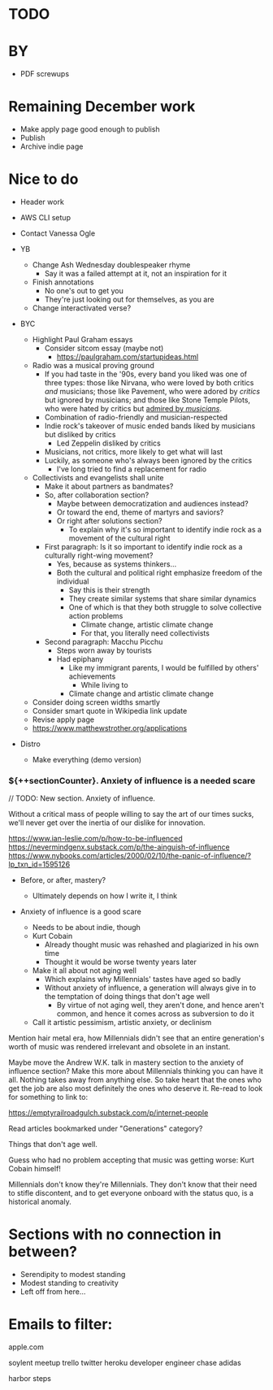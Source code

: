 # TODO

# BY
* PDF screwups

# Remaining December work
* Make apply page good enough to publish
* Publish
* Archive indie page

# Nice to do
* Header work
* AWS CLI setup
* Contact Vanessa Ogle

* YB
    * Change Ash Wednesday doublespeaker rhyme
        * Say it was a failed attempt at it, not an inspiration for it
    * Finish annotations
        * No one's out to get you
        * They're just looking out for themselves, as you are
    * Change interactivated verse?

* BYC
    * Highlight Paul Graham essays
        * Consider sitcom essay (maybe not)
            * https://paulgraham.com/startupideas.html
    * Radio was a musical proving ground
        * If you had taste in the '90s, every band you liked was one of three types: those like Nirvana, who were loved by both critics *and* musicians; those like Pavement, who were adored by *critics* but ignored by musicians; and those like Stone Temple Pilots, who were hated by critics but [admired by *musicians*](https://youtu.be/aVfU0wljJbA).
        * Combination of radio-friendly and musician-respected
        * Indie rock's takeover of music ended bands liked by musicians but disliked by critics
            * Led Zeppelin disliked by critics
        * Musicians, not critics, more likely to get what will last
        * Luckily, as someone who's always been ignored by the critics
            * I've long tried to find a replacement for radio
    * Collectivists and evangelists shall unite
        * Make it about partners as bandmates?
        * So, after collaboration section?
            * Maybe between democratization and audiences instead?
            * Or toward the end, theme of martyrs and saviors?
            * Or right after solutions section?
                * To explain why it's so important to identify indie rock as a movement of the cultural right
        * First paragraph: Is it so important to identify indie rock as a culturally right-wing movement?
            * Yes, because as systems thinkers…
            * Both the cultural and political right emphasize freedom of the individual
                * Say this is their strength
                * They create similar systems that share similar dynamics
                * One of which is that they both struggle to solve collective action problems
                    * Climate change, artistic climate change
                    * For that, you literally need collectivists
        * Second paragraph: Macchu Picchu
            * Steps worn away by tourists
            * Had epiphany
                * Like my immigrant parents, I would be fulfilled by others' achievements
                    * While living to 
                * Climate change and artistic climate change
    * Consider doing screen widths smartly
    * Consider smart quote in Wikipedia link update
    * Revise apply page
    * https://www.matthewstrother.org/applications

* Distro
    * Make everything (demo version)

### ${++sectionCounter}. Anxiety of influence is a needed scare

// TODO: New section. Anxiety of influence.

Without a critical mass of people willing to say the art of our times sucks, we'll never get over the inertia of our dislike for innovation.

https://www.ian-leslie.com/p/how-to-be-influenced
https://nevermindgenx.substack.com/p/the-ainguish-of-influence
https://www.nybooks.com/articles/2000/02/10/the-panic-of-influence/?lp_txn_id=1595126

* Before, or after, mastery?
    * Ultimately depends on how I write it, I think

* Anxiety of influence is a good scare
    * Needs to be about indie, though
    * Kurt Cobain
        * Already thought music was rehashed and plagiarized in his own time
        * Thought it would be worse twenty years later
    * Make it all about not aging well
        * Which explains why Millennials' tastes have aged so badly
        * Without anxiety of influence, a generation will always give in to the temptation of doing things that don't age well
            * By virtue of not aging well, they aren't done, and hence aren't common, and hence it comes across as subversion to do it
    * Call it artistic pessimism, artistic anxiety, or declinism

Mention hair metal era, how Millennials didn't see that an entire generation's worth of music was rendered irrelevant and obsolete in an instant.

Maybe move the Andrew W.K. talk in mastery section to the anxiety of influence section? Make this more about Millennials thinking you can have it all. Nothing takes away from anything else. So take heart that the ones who get the job are also most definitely the ones who deserve it. Re-read to look for something to link to:

https://emptyrailroadgulch.substack.com/p/internet-people

Read articles bookmarked under "Generations" category?

Things that don't age well.

Guess who had no problem accepting that music was getting worse: Kurt Cobain himself!

Millennials don't know they're Millennials. They don't know that their need to stifle discontent, and to get everyone onboard with the status quo, is a historical anomaly.

# Sections with no connection in between?
* Serendipity to modest standing
* Modest standing to creativity
* Left off from here…

# Emails to filter:

apple.com

soylent
meetup
trello
twitter
heroku
developer
engineer
chase
adidas

harbor steps